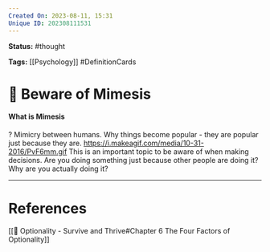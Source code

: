 ```yaml
---
Created On: 2023-08-11, 15:31
Unique ID: 202308111531
---
```

**Status:** #thought 

**Tags:**  [[Psychology]] #DefinitionCards 

# 🍾 Beware of Mimesis

#### What is Mimesis
?
Mimicry between humans. Why things become popular - they are popular just because they are. 
https://i.makeagif.com/media/10-31-2016/PvF6mm.gif
This is an important topic to be aware of when making decisions. Are you doing something just because other people are doing it? Why are you actually doing it?
<!--SR:!2023-08-19,1,190-->




---
# References
[[📗 Optionality - Survive and Thrive#Chapter 6 The Four Factors of Optionality]]